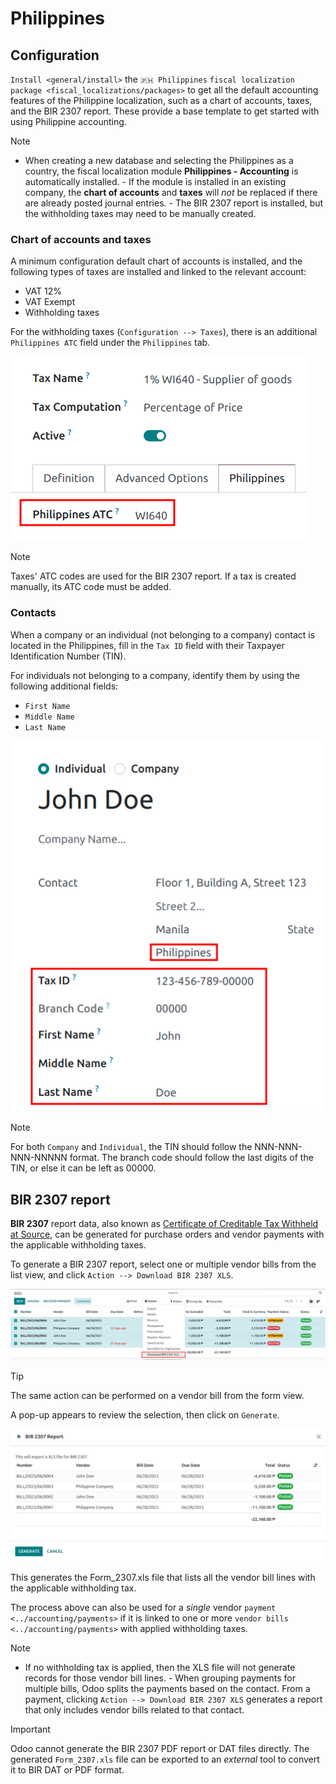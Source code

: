 # Philippines

## Configuration

`Install <general/install>` the `🇵🇭 Philippines`
`fiscal localization package
<fiscal_localizations/packages>` to get all the default accounting
features of the Philippine localization, such as a chart of accounts,
taxes, and the BIR 2307 report. These provide a base template to get
started with using Philippine accounting.

> [!NOTE]
> - When creating a new database and selecting the
> <span class="title-ref">Philippines</span> as a country, the fiscal
> localization module **Philippines - Accounting** is automatically
> installed. - If the module is installed in an existing company, the
> **chart of accounts** and **taxes** will *not* be replaced if there
> are already posted journal entries. - The BIR 2307 report is
> installed, but the withholding taxes may need to be manually created.

### Chart of accounts and taxes

A minimum configuration default chart of accounts is installed, and the
following types of taxes are installed and linked to the relevant
account:

- VAT 12%
- VAT Exempt
- Withholding taxes

For the withholding taxes (`Configuration --> Taxes`), there is an
additional `Philippines ATC` field under the `Philippines` tab.

![Philippines ATC code field set on taxes.](philippines/philippines-atc-code.png)

> [!NOTE]
> Taxes' ATC codes are used for the BIR 2307 report. If a tax is created
> manually, its ATC code must be added.

### Contacts

When a company or an individual (not belonging to a company) contact is
located in the Philippines, fill in the `Tax ID` field with their
<span class="title-ref">Taxpayer Identification Number (TIN)</span>.

For individuals not belonging to a company, identify them by using the
following additional fields:

- `First Name`
- `Middle Name`
- `Last Name`

![Individual type contact with First, Middle, and Last Name fields.](philippines/philippines-contact-individual.png)

> [!NOTE]
> For both `Company` and `Individual`, the TIN should follow the
> <span class="title-ref">NNN-NNN-NNN-NNNNN</span> format. The branch
> code should follow the last digits of the TIN, or else it can be left
> as <span class="title-ref">00000</span>.

## BIR 2307 report

**BIR 2307** report data, also known as [Certificate of Creditable Tax
Withheld at
Source](https://www.bir.gov.ph/index.php/bir-forms/certificates.html),
can be generated for purchase orders and vendor payments with the
applicable withholding taxes.

To generate a BIR 2307 report, select one or multiple vendor bills from
the list view, and click `Action --> Download BIR 2307 XLS`.

![Multiple vendor bills selected with action to "Download BIR 2307 XLS".](philippines/philippines-multi-bill.png)

> [!TIP]
> The same action can be performed on a vendor bill from the form view.

A pop-up appears to review the selection, then click on `Generate`.

![Pop up menu to generate BIR 2307 XLS file.](philippines/philippines-generate.png)

This generates the <span class="title-ref">Form_2307.xls</span> file
that lists all the vendor bill lines with the applicable withholding
tax.

The process above can also be used for a *single* vendor
`payment <../accounting/payments>` if it is linked to one or more
`vendor bills <../accounting/payments>` with applied withholding taxes.

> [!NOTE]
> - If no withholding tax is applied, then the XLS file will not
> generate records for those vendor bill lines. - When grouping payments
> for multiple bills, Odoo splits the payments based on the contact.
> From a payment, clicking `Action --> Download BIR 2307 XLS` generates
> a report that only includes vendor bills related to that contact.

> [!IMPORTANT]
> Odoo cannot generate the BIR 2307 PDF report or DAT files directly.
> The generated `Form_2307.xls` file can be exported to an *external*
> tool to convert it to BIR DAT or PDF format.
